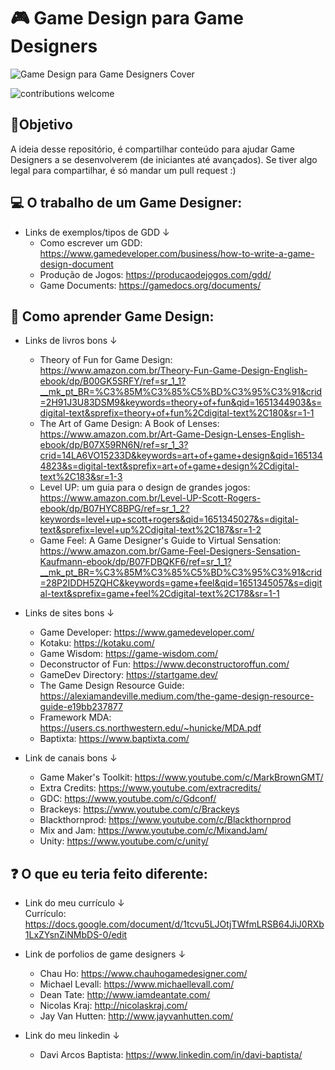 # 🎮 Game Design para Game Designers

![Game Design para Game Designers Cover](https://github.com/baptixta/game-design-refs/blob/main/images/cover.png "Cover")

![contributions welcome](https://camo.githubusercontent.com/f5054ffcd4245c10d3ec85ef059e07aacf787b560f83ad4aec2236364437d097/68747470733a2f2f696d672e736869656c64732e696f2f62616467652f636f6e747269627574696f6e732d77656c636f6d652d627269676874677265656e2e7376673f7374796c653d666c6174)

## 🎯Objetivo
A ideia desse repositório, é compartilhar conteúdo para ajudar Game Designers a se desenvolverem (de iniciantes até avançados). Se tiver algo legal para compartilhar, é só mandar um pull request :)

## 💻 O trabalho de um Game Designer:

   - Links de exemplos/tipos de GDD ↓
     - Como escrever um GDD: <https://www.gamedeveloper.com/business/how-to-write-a-game-design-document>
     - Produção de Jogos: <https://producaodejogos.com/gdd/>
     - Game Documents: <https://gamedocs.org/documents/>

## 🧠 Como aprender Game Design:

   - Links de livros bons ↓
      - Theory of Fun for Game Design: <https://www.amazon.com.br/Theory-Fun-Game-Design-English-ebook/dp/B00GK5SRFY/ref=sr_1_1?__mk_pt_BR=%C3%85M%C3%85%C5%BD%C3%95%C3%91&crid=2H91J3U83DSM9&keywords=theory+of+fun&qid=1651344903&s=digital-text&sprefix=theory+of+fun%2Cdigital-text%2C180&sr=1-1>
      - The Art of Game Design: A Book of Lenses: <https://www.amazon.com.br/Art-Game-Design-Lenses-English-ebook/dp/B07X59RN6N/ref=sr_1_3?crid=14LA6VO15233D&keywords=art+of+game+design&qid=1651344823&s=digital-text&sprefix=art+of+game+design%2Cdigital-text%2C183&sr=1-3>    
      - Level UP: um guia para o design de grandes jogos: <https://www.amazon.com.br/Level-UP-Scott-Rogers-ebook/dp/B07HYC8BPG/ref=sr_1_2?keywords=level+up+scott+rogers&qid=1651345027&s=digital-text&sprefix=level+up%2Cdigital-text%2C187&sr=1-2>     
      - Game Feel: A Game Designer's Guide to Virtual Sensation: <https://www.amazon.com.br/Game-Feel-Designers-Sensation-Kaufmann-ebook/dp/B07FDBQKF6/ref=sr_1_1?__mk_pt_BR=%C3%85M%C3%85%C5%BD%C3%95%C3%91&crid=28P2IDDH5ZQHC&keywords=game+feel&qid=1651345057&s=digital-text&sprefix=game+feel%2Cdigital-text%2C178&sr=1-1>     

   - Links de sites bons ↓
      - Game Developer: <https://www.gamedeveloper.com/>
      - Kotaku: <https://kotaku.com/>
      - Game Wisdom: <https://game-wisdom.com/>
      - Deconstructor of Fun: <https://www.deconstructoroffun.com/>
      - GameDev Directory: <https://startgame.dev/>
      - The Game Design Resource Guide: <https://alexiamandeville.medium.com/the-game-design-resource-guide-e19bb237877>
      - Framework MDA: <https://users.cs.northwestern.edu/~hunicke/MDA.pdf>
      - Baptixta: <https://www.baptixta.com/>

   - Link de canais bons ↓
      - Game Maker's Toolkit: <https://www.youtube.com/c/MarkBrownGMT/>
      - Extra Credits: <https://www.youtube.com/extracredits/>
      - GDC: <https://www.youtube.com/c/Gdconf/>
      - Brackeys: <https://www.youtube.com/c/Brackeys>
      - Blackthornprod: <https://www.youtube.com/c/Blackthornprod>
      - Mix and Jam: <https://www.youtube.com/c/MixandJam/>
      - Unity: <https://www.youtube.com/c/unity/>

## ❓ O que eu teria feito diferente:

   - Link do meu currículo ↓     
     Currículo: <https://docs.google.com/document/d/1tcvu5LJOtjTWfmLRSB64JiJ0RXb1LxZYsnZiNMbDS-0/edit>

   - Link de porfolios de game designers ↓     
      - Chau Ho: <https://www.chauhogamedesigner.com/>
      - Michael Levall: <https://www.michaellevall.com/>
      - Dean Tate: <http://www.iamdeantate.com/>
      - Nicolas Kraj: <http://nicolaskraj.com/>
      - Jay Van Hutten: <http://www.jayvanhutten.com/>

   - Link do meu linkedin ↓
      - Davi Arcos Baptista: <https://www.linkedin.com/in/davi-baptista/>
